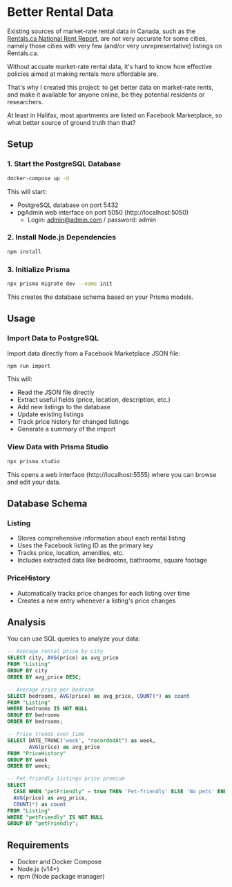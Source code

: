 # Better Rental Data

Existing sources of market-rate rental data in Canada, such as the [Rentals.ca National Rent Report](https://rentals.ca/national-rent-report), are not very accurate for some cities, namely those cities with very few (and/or very unrepresentative) listings on Rentals.ca. 

Without accuate market-rate rental data, it's hard to know how effective policies aimed at making rentals more affordable are.

That's why I created this project: to get better data on market-rate rents, and make it available for anyone online, be they potential residents or researchers.

At least in Halifax, most apartments are listed on Facebook Marketplace, so what better source of ground truth than that?

## Setup

### 1. Start the PostgreSQL Database

```bash
docker-compose up -d
```

This will start:
- PostgreSQL database on port 5432
- pgAdmin web interface on port 5050 (http://localhost:5050)
  - Login: admin@admin.com / password: admin

### 2. Install Node.js Dependencies

```bash
npm install
```

### 3. Initialize Prisma

```bash
npx prisma migrate dev --name init
```

This creates the database schema based on your Prisma models.

## Usage

### Import Data to PostgreSQL

Import data directly from a Facebook Marketplace JSON file:

```bash
npm run import
```

This will:
- Read the JSON file directly
- Extract useful fields (price, location, description, etc.)
- Add new listings to the database
- Update existing listings
- Track price history for changed listings
- Generate a summary of the import

### View Data with Prisma Studio

```bash
npx prisma studio
```

This opens a web interface (http://localhost:5555) where you can browse and edit your data.

## Database Schema

### Listing
- Stores comprehensive information about each rental listing
- Uses the Facebook listing ID as the primary key
- Tracks price, location, amenities, etc.
- Includes extracted data like bedrooms, bathrooms, square footage

### PriceHistory
- Automatically tracks price changes for each listing over time
- Creates a new entry whenever a listing's price changes

## Analysis

You can use SQL queries to analyze your data:

```sql
-- Average rental price by city
SELECT city, AVG(price) as avg_price 
FROM "Listing" 
GROUP BY city 
ORDER BY avg_price DESC;

-- Average price per bedroom
SELECT bedrooms, AVG(price) as avg_price, COUNT(*) as count
FROM "Listing" 
WHERE bedrooms IS NOT NULL
GROUP BY bedrooms 
ORDER BY bedrooms;

-- Price trends over time
SELECT DATE_TRUNC('week', "recordedAt") as week, 
       AVG(price) as avg_price 
FROM "PriceHistory" 
GROUP BY week 
ORDER BY week;

-- Pet-friendly listings price premium
SELECT 
  CASE WHEN "petFriendly" = true THEN 'Pet-friendly' ELSE 'No pets' END as category,
  AVG(price) as avg_price,
  COUNT(*) as count
FROM "Listing"
WHERE "petFriendly" IS NOT NULL
GROUP BY "petFriendly";
```

## Requirements

- Docker and Docker Compose
- Node.js (v14+)
- npm (Node package manager) 